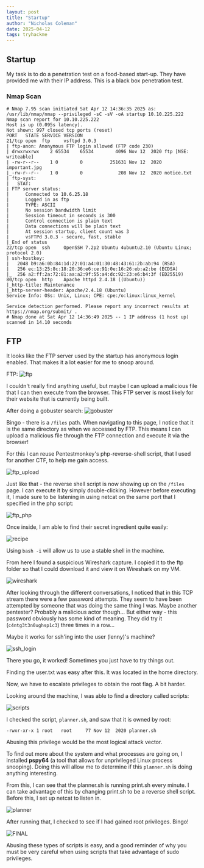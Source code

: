 ```yaml
---
layout: post
title: "Startup"
author: "Nicholas Coleman"
date: 2025-04-12
tags: tryhackme
---
```


## Startup

My task is to do a penetration test on a food-based start-up. They have provided me with their IP address. This is a black box penetration test.

### Nmap Scan

```
# Nmap 7.95 scan initiated Sat Apr 12 14:36:35 2025 as: /usr/lib/nmap/nmap --privileged -sC -sV -oA startup 10.10.225.222
Nmap scan report for 10.10.225.222
Host is up (0.095s latency).
Not shown: 997 closed tcp ports (reset)
PORT   STATE SERVICE VERSION
21/tcp open  ftp     vsftpd 3.0.3
| ftp-anon: Anonymous FTP login allowed (FTP code 230)
| drwxrwxrwx    2 65534    65534        4096 Nov 12  2020 ftp [NSE: writeable]
| -rw-r--r--    1 0        0          251631 Nov 12  2020 important.jpg
|_-rw-r--r--    1 0        0             208 Nov 12  2020 notice.txt
| ftp-syst: 
|   STAT: 
| FTP server status:
|      Connected to 10.6.25.18
|      Logged in as ftp
|      TYPE: ASCII
|      No session bandwidth limit
|      Session timeout in seconds is 300
|      Control connection is plain text
|      Data connections will be plain text
|      At session startup, client count was 3
|      vsFTPd 3.0.3 - secure, fast, stable
|_End of status
22/tcp open  ssh     OpenSSH 7.2p2 Ubuntu 4ubuntu2.10 (Ubuntu Linux; protocol 2.0)
| ssh-hostkey: 
|   2048 b9:a6:0b:84:1d:22:01:a4:01:30:48:43:61:2b:ab:94 (RSA)
|   256 ec:13:25:8c:18:20:36:e6:ce:91:0e:16:26:eb:a2:be (ECDSA)
|_  256 a2:ff:2a:72:81:aa:a2:9f:55:a4:dc:92:23:e6:b4:3f (ED25519)
80/tcp open  http    Apache httpd 2.4.18 ((Ubuntu))
|_http-title: Maintenance
|_http-server-header: Apache/2.4.18 (Ubuntu)
Service Info: OSs: Unix, Linux; CPE: cpe:/o:linux:linux_kernel

Service detection performed. Please report any incorrect results at https://nmap.org/submit/ .
# Nmap done at Sat Apr 12 14:36:49 2025 -- 1 IP address (1 host up) scanned in 14.10 seconds
```

## FTP

It looks like the FTP server used by the startup has anonymous login enabled. That makes it a lot easier for me to snoop around.

FTP:
![ftp](/security.github.io/images/startup/FTP.png)

I couldn't really find anything useful, but maybe I can upload a malicious file that I can then execute from the browser. This FTP server is most likely for their website that is currently being built. 

After doing a gobuster search:
![gobuster](/security.github.io/images/startup/gobuster.png)

Bingo - there is a `/files` path. When navigating to this page, I notice that it is the same directory as when we accessed by FTP. This means I can upload a malicious file through the FTP connection and execute it via the browser!

For this I can reuse Pentestmonkey's php-reverse-shell script, that I used for another CTF, to help me gain access.

![ftp_upload](/security.github.io/images/startup/ftp_upload.png)

Just like that - the reverse shell script is now showing up on the `/files` page. I can execute it by simply double-clicking. However before executing it, I made sure to be listening in using netcat on the same port that I specified in the php script:

![ftp_php](/security.github.io/images/startup/ftp_php.png)

Once inside, I am able to find their secret ingredient quite easily:

![recipe](/security.github.io/images/startup/recipe.png)

Using `bash -i` will allow us to use a stable shell in the machine.

From here I found a suspicious Wireshark capture. I copied it to the ftp folder so that I could download it and view it on Wireshark on my VM.

![wireshark](/security.github.io/images/startup/wireshark_capture.png)

After looking through the different conversations, I noticed that in this TCP stream there were a few password attempts. They seem to have been attempted by someone that was doing the same thing I was. Maybe another pentester? Probably a malicious actor though... But either way - this password obviously has some kind of meaning. They did try it (`c4ntg3t3n0ughsp1c3`) three times in a row...

Maybe it works for ssh'ing into the user (lenny)'s machine? 

![ssh_login](/security.github.io/images/startup/ssh_login.png)

There you go, it worked! Sometimes you just have to try things out.

Finding the user.txt was easy after this. It was located in the home directory.

Now, we have to escalate privileges to obtain the root flag. A bit harder.

Looking around the machine, I was able to find a directory called scripts:

![scripts](/security.github.io/images/startup/scripts.png)

I checked the script, `planner.sh`, and saw that it is owned by root:

`-rwxr-xr-x 1 root   root     77 Nov 12  2020 planner.sh`

Abusing this privilege would be the most logical attack vector. 

To find out more about the system and what processes are going on, I installed **pspy64** (a tool that allows for unprivileged Linux process snooping). Doing this will allow me to determine if this `planner.sh` is doing anything interesting. 

From this, I can see that the planner.sh is running print.sh every minute. I can take advantage of this by changing print.sh to be a reverse shell script. Before this, I set up netcat to listen in.

![planner](/security.github.io/images/startup/planner.png)

After running that, I checked to see if I had gained root privileges. Bingo!

![FINAL](/security.github.io/images/startup/Final.png)

Abusing these types of scripts is easy, and a good reminder of why you must be very careful when using scripts that take advantage of sudo privileges. 
